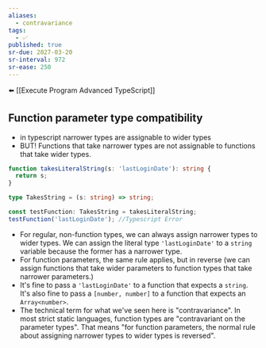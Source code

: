 ```yaml
---
aliases:
  - contravariance
tags:
  - ✅
published: true
sr-due: 2027-03-20
sr-interval: 972
sr-ease: 250
---
```


⬅️ [[Execute Program Advanced TypeScript]]
## Function parameter type compatibility
- in typescript narrower types are assignable to wider types
- BUT! Functions that take narrower types are not assignable to functions that take wider types.
```ts
function takesLiteralString(s: 'lastLoginDate'): string {
  return s;
}

type TakesString = (s: string) => string;

const testFunction: TakesString = takesLiteralString;
testFunction('lastLoginDate'); //Typescript Error
```
- For regular, non-function types, we can always assign narrower types to wider types. We can assign the literal type `'lastLoginDate'` to a `string` variable because the former has a narrower type.
- For function parameters, the same rule applies, but in reverse (we can assign functions that take wider parameters to function types that take narrower parameters.)
- It's fine to pass a `'lastLoginDate'` to a function that expects a `string`. It's also fine to pass a `[number, number]` to a function that expects an `Array<number>`.
- The technical term for what we've seen here is "contravariance". In most strict static languages, function types are "contravariant on the parameter types". That means "for function parameters, the normal rule about assigning narrower types to wider types is reversed".